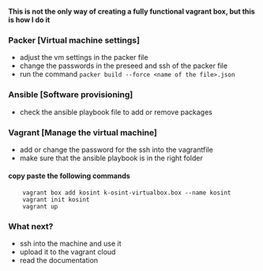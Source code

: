 
**This is not the only way of creating a fully functional vagrant box, but this is how I do it** 
### Packer [Virtual machine settings]
- adjust the vm settings in the packer file
- change the passwords in the preseed and ssh of the packer file
- run the command ```packer build --force <name of the file>.json```
### Ansible [Software provisioning]
- check the ansible playbook file to add or remove packages
### Vagrant [Manage the virtual machine]
- add or change the password for the ssh into the vagrantfile
- make sure that the ansible playbook is in the right folder
#### copy paste the following commands
```
    vagrant box add kosint k-osint-virtualbox.box --name kosint
    vagrant init kosint
    vagrant up
```

### What next?
- ssh into the machine and use it
- upload it to the vagrant cloud
- read the documentation 
